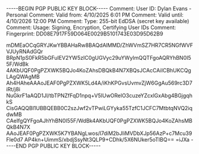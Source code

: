 -----BEGIN PGP PUBLIC KEY BLOCK-----
Comment: User ID:	Dylan Evans - Personal
Comment: Valid from:	4/10/2025 6:01 PM
Comment: Valid until:	4/10/2026 12:00 PM
Comment: Type:	255-bit EdDSA (secret key available)
Comment: Usage:	Signing, Encryption, Certifying User IDs
Comment: Fingerprint:	DD08E7917F59D064E0029B5101743E03D95D62B9


mDMEaOCqGRYJKwYBBAHaRw8BAQdAlMMD/ZhWVmSZ7HR7CR5NGfWVFVJUyRNAdGQr
BRpN1pS0FkR5bGFuIEV2YW5zIC0gUGVyc29uYWyImQQTFgoAQRYhBN0I55F/WdBk
4AKbUQF0PgPZXWK5BQJo4KoZAhsDBQkB4N7XBQsJCAcCAiICBhUKCQgLAgQWAgMB
Ah4HAheAAAoJEAF0PgPZXWK5Ld4A/iKhKPGvsUvmvZjW6GgAu569rc3D7iRt/j8i
NuGkrF1aAQD1Jl/tbTPNZfFqD1npq+V5IUwORelO3cuzeYZcxlGxAbg4BGjgqhkS
CisGAQQBl1UBBQEBB0C2szJwf2vTPwiLGYyka55TzfC1JCFC7MtbtqNVQ2iqdwMB
CAeIfgQYFgoAJhYhBN0I55F/WdBk4AKbUQF0PgPZXWK5BQJo4KoZAhsMBQkB4N7X
AAoJEAF0PgPZXWK5K7YBANgLwos/l7diM2bJIiMVDbXJp56AzP+c7Mcu39Fle0d7
AP4kn+UimmS/xbdjSsyNt3QLP9+CDhk/5X6NUker5oTIBQ==
=iJXa
-----END PGP PUBLIC KEY BLOCK-----
